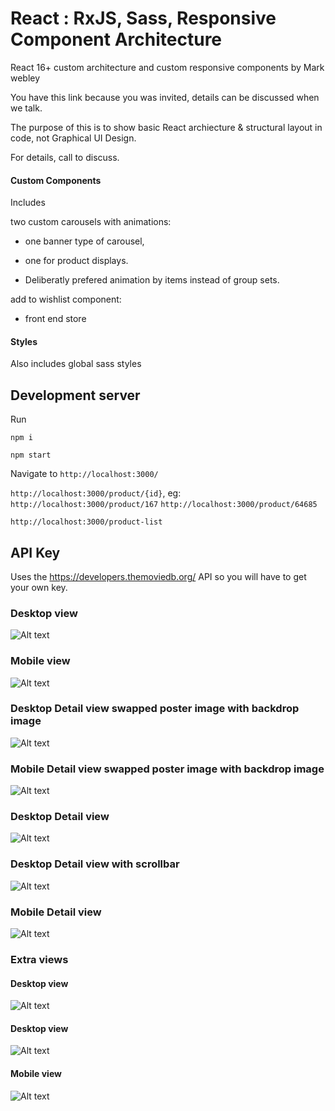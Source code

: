 # React : RxJS, Sass, Responsive Component Architecture

React 16+ custom architecture and custom responsive components by Mark webley

You have this link because you was invited, details can be discussed when we talk.

The purpose of this is to show basic React archiecture & structural layout in code, not Graphical UI Design.

For details, call to discuss.

#### Custom Components

Includes

two custom carousels with animations:

- one banner type of carousel,

- one for product displays.

- Deliberatly prefered animation by items instead of group sets.



add to wishlist component:

- front end store



#### Styles

Also includes global sass styles


## Development server

Run

`npm i`

`npm start`

Navigate to
`http://localhost:3000/`

`http://localhost:3000/product/{id}`, eg:  `http://localhost:3000/product/167`  `http://localhost:3000/product/64685`

`http://localhost:3000/product-list`


## API Key

Uses the https://developers.themoviedb.org/ API so you will have to get your own key.


### Desktop  view
![Alt text](screenshots/responsive-carousel-desktop-view-standard.jpg "desktop wide view")


### Mobile view
![Alt text](screenshots/responsive-carousel-mobile-view.jpg "Responsive mobile view")

### Desktop Detail view swapped poster image with backdrop image
![Alt text](screenshots/detail-view-image-poster-swapped.jpg "Product Detail View - poster image and backdrop images position swapped - destop")

### Mobile Detail view swapped poster image with backdrop image
![Alt text](screenshots/detail-view-image-poster-swapped-mobile-view.jpg "Mobile Detail View - poster image and backdrop images position swapped - destop")



### Desktop Detail view
![Alt text](screenshots/product-detail-view-desktop.jpg "Product Detail View - destop")

### Desktop Detail view with scrollbar
![Alt text](screenshots/product-detail-view-desktop-with-scrollbar.jpg "Product Detail View - destop")

### Mobile Detail view
![Alt text](screenshots/product-detail-view-moble.jpg "Product Detail View - Mobile")




### Extra views

#### Desktop  view
![Alt text](screenshots/responsive-carousel-desktop-view.jpg "desktop wide view")

#### Desktop  view
![Alt text](screenshots/responsive-carousel-desktop-view-extra.jpg "desktop extra wide view")

#### Mobile view
![Alt text](screenshots/responsive-carousel-mobile-view-extra.jpg "Responsive extra mobile view")



